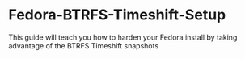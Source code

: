 # Fedora-BTRFS-Timeshift-Setup
This guide will teach you how to harden your Fedora install by taking advantage of the BTRFS Timeshift snapshots
